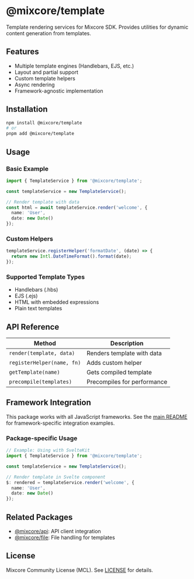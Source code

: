 # @mixcore/template

Template rendering services for Mixcore SDK. Provides utilities for dynamic content generation from templates.

## Features

- Multiple template engines (Handlebars, EJS, etc.)
- Layout and partial support
- Custom template helpers
- Async rendering
- Framework-agnostic implementation

## Installation

```bash
npm install @mixcore/template
# or
pnpm add @mixcore/template
```

## Usage

### Basic Example

```typescript
import { TemplateService } from '@mixcore/template';

const templateService = new TemplateService();

// Render template with data
const html = await templateService.render('welcome', {
  name: 'User',
  date: new Date()
});
```

### Custom Helpers

```typescript
templateService.registerHelper('formatDate', (date) => {
  return new Intl.DateTimeFormat().format(date);
});
```

### Supported Template Types

- Handlebars (.hbs)
- EJS (.ejs)
- HTML with embedded expressions
- Plain text templates

## API Reference

| Method | Description |
|--------|-------------|
| `render(template, data)` | Renders template with data |
| `registerHelper(name, fn)` | Adds custom helper |
| `getTemplate(name)` | Gets compiled template |
| `precompile(templates)` | Precompiles for performance |

## Framework Integration

This package works with all JavaScript frameworks. See the [main README](../../README.md#framework-integration) for framework-specific integration examples.

### Package-specific Usage

```typescript
// Example: Using with SvelteKit
import { TemplateService } from '@mixcore/template';

const templateService = new TemplateService();

// Render template in Svelte component
$: rendered = templateService.render('welcome', {
  name: 'User',
  date: new Date()
});
```

## Related Packages

- [@mixcore/api](https://github.com/mixcore/javascript-sdk/tree/main/packages/api): API client integration
- [@mixcore/file](https://github.com/mixcore/javascript-sdk/tree/main/packages/file): File handling for templates

## License

Mixcore Community License (MCL). See [LICENSE](../../LICENSE) for details.
